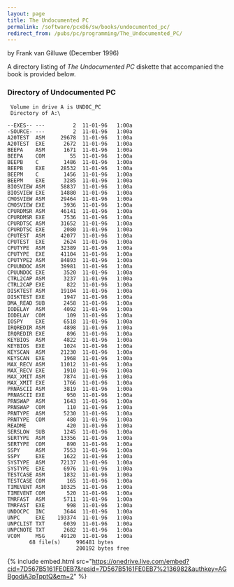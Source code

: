 ```yaml
---
layout: page
title: The Undocumented PC
permalink: /software/pcx86/sw/books/undocumented_pc/
redirect_from: /pubs/pc/programming/The_Undocumented_PC/
---
```


by Frank van Gilluwe (December 1996)

A directory listing of *The Undocumented PC* diskette that accompanied the book is provided below.

### Directory of Undocumented PC

     Volume in drive A is UNDOC_PC
     Directory of A:\

    --EXES-- ---         2  11-01-96   1:00a
    -SOURCE- ---         2  11-01-96   1:00a
    A20TEST  ASM     29678  11-01-96   1:00a
    A20TEST  EXE      2672  11-01-96   1:00a
    BEEPA    ASM      1671  11-01-96   1:00a
    BEEPA    COM        55  11-01-96   1:00a
    BEEPB    C        1486  11-01-96   1:00a
    BEEPB    EXE     28532  11-01-96   1:00a
    BEEPM    C        1456  11-01-96   1:00a
    BEEPM    EXE      3285  11-01-96   1:00a
    BIOSVIEW ASM     58837  11-01-96   1:00a
    BIOSVIEW EXE     14880  11-01-96   1:00a
    CMOSVIEW ASM     29464  11-01-96   1:00a
    CMOSVIEW EXE      3936  11-01-96   1:00a
    CPURDMSR ASM     46141  11-01-96   1:00a
    CPURDMSR EXE      7536  11-01-96   1:00a
    CPURDTSC ASM     31652  11-01-96   1:00a
    CPURDTSC EXE      2080  11-01-96   1:00a
    CPUTEST  ASM     42077  11-01-96   1:00a
    CPUTEST  EXE      2624  11-01-96   1:00a
    CPUTYPE  ASM     32389  11-01-96   1:00a
    CPUTYPE  EXE     41104  11-01-96   1:00a
    CPUTYPE2 ASM     84893  11-01-96   1:00a
    CPUUNDOC ASM     39981  11-01-96   1:00a
    CPUUNDOC EXE      3520  11-01-96   1:00a
    CTRL2CAP ASM      3237  11-01-96   1:00a
    CTRL2CAP EXE       822  11-01-96   1:00a
    DISKTEST ASM     19104  11-01-96   1:00a
    DISKTEST EXE      1947  11-01-96   1:00a
    DMA_READ SUB      2458  11-01-96   1:00a
    IODELAY  ASM      4092  11-01-96   1:00a
    IODELAY  COM       109  11-01-96   1:00a
    IOSPY    EXE      6518  11-01-96   1:00a
    IRQREDIR ASM      4898  11-01-96   1:00a
    IRQREDIR EXE       896  11-01-96   1:00a
    KEYBIOS  ASM      4822  11-01-96   1:00a
    KEYBIOS  EXE      1024  11-01-96   1:00a
    KEYSCAN  ASM     21230  11-01-96   1:00a
    KEYSCAN  EXE      1968  11-01-96   1:00a
    MAX_RECV ASM     11012  11-01-96   1:00a
    MAX_RECV EXE      1910  11-01-96   1:00a
    MAX_XMIT ASM      7874  11-01-96   1:00a
    MAX_XMIT EXE      1766  11-01-96   1:00a
    PRNASCII ASM      3819  11-01-96   1:00a
    PRNASCII EXE       950  11-01-96   1:00a
    PRNSWAP  ASM      1643  11-01-96   1:00a
    PRNSWAP  COM       110  11-01-96   1:00a
    PRNTYPE  ASM      5230  11-01-96   1:00a
    PRNTYPE  COM       480  11-01-96   1:00a
    README             420  11-01-96   1:00a
    SERSLOW  SUB      1245  11-01-96   1:00a
    SERTYPE  ASM     13356  11-01-96   1:00a
    SERTYPE  COM       890  11-01-96   1:00a
    SSPY     ASM      7553  11-01-96   1:00a
    SSPY     EXE      1622  11-01-96   1:00a
    SYSTYPE  ASM     72137  11-01-96   1:00a
    SYSTYPE  EXE      6976  11-01-96   1:00a
    TESTCASE ASM      1832  11-01-96   1:00a
    TESTCASE COM       165  11-01-96   1:00a
    TIMEVENT ASM     10325  11-01-96   1:00a
    TIMEVENT COM       520  11-01-96   1:00a
    TMRFAST  ASM      5711  11-01-96   1:00a
    TMRFAST  EXE       998  11-01-96   1:00a
    UNDOCPC  INC      3644  11-01-96   1:00a
    UNPC     EXE    193374  11-01-96   1:00a
    UNPCLIST TXT      6039  11-01-96   1:00a
    UNPCNOTE TXT      2682  11-01-96   1:00a
    VCOM     MSG     49120  11-01-96   1:00a
           68 file(s)     996481 bytes
                          200192 bytes free

<!-- Documentation -->

{% include embed.html src="https://onedrive.live.com/embed?cid=7D567B5161FE0EB7&resid=7D567B5161FE0EB7%2136982&authkey=AGBgodjA3pTpptQ&em=2" %}
